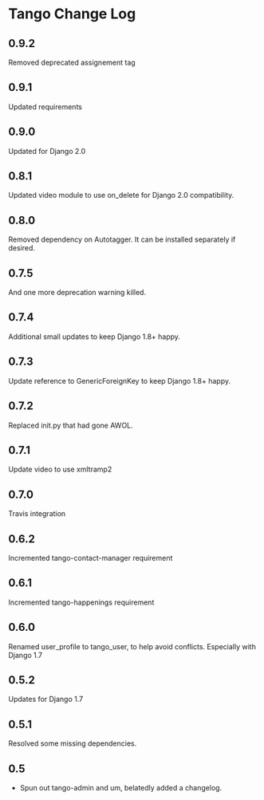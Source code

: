 # Tango Change Log

## 0.9.2
Removed deprecated assignement tag

## 0.9.1
Updated requirements

## 0.9.0
Updated for Django 2.0

## 0.8.1
Updated video module to use on_delete for Django 2.0 compatibility.

## 0.8.0
Removed dependency on Autotagger. It can be installed separately if desired.

## 0.7.5
And one more deprecation warning killed.

## 0.7.4
Additional small updates to keep Django 1.8+ happy.

## 0.7.3
Update reference to GenericForeignKey to keep Django 1.8+ happy.

## 0.7.2
Replaced init.py that had gone AWOL.

## 0.7.1
Update video to use xmltramp2

## 0.7.0
Travis integration

## 0.6.2
Incremented tango-contact-manager requirement

## 0.6.1
Incremented tango-happenings requirement

## 0.6.0
Renamed user_profile to tango_user, to help avoid conflicts. Especially with Django 1.7

## 0.5.2
Updates for Django 1.7

## 0.5.1
Resolved some missing dependencies.

## 0.5
* Spun out tango-admin and um, belatedly added a changelog.
